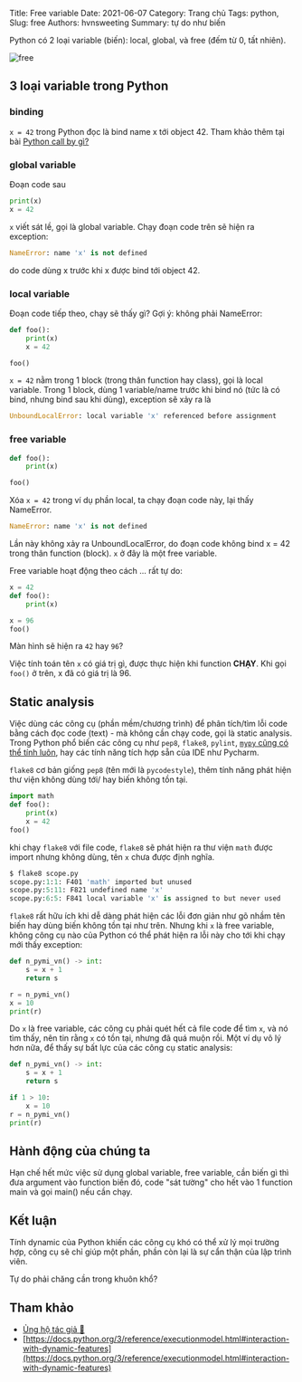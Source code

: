 Title: Free variable
Date: 2021-06-07
Category: Trang chủ
Tags: python,
Slug: free
Authors: hvnsweeting
Summary: tự do như biến

Python có 2 loại variable (biến): local, global, và free (đếm từ 0, tất nhiên).

![free](https://images.unsplash.com/photo-1546672117-f83291ce87a9?crop=entropy&cs=tinysrgb&fit=max&fm=jpg&ixid=MnwyMzI1MzN8MHwxfHJhbmRvbXx8fHx8fHx8fDE2MjMwNzQxNTI&ixlib=rb-1.2.1&q=80&w=600)

## 3 loại variable trong Python

### binding
`x = 42` trong Python đọc là bind name x tới object 42.
Tham khảo thêm tại bài [Python call by gì?](https://pymi.vn/blog/call-by/)

### global variable
Đoạn code sau

```py
print(x)
x = 42
```

`x` viết sát lề, gọi là global variable. Chạy đoạn code trên sẽ hiện ra
exception:

```py
NameError: name 'x' is not defined
```

do code dùng x trước khi x được bind tới object 42.

### local variable
Đoạn code tiếp theo, chạy sẽ thấy gì? Gợi ý: không phải NameError:

```py
def foo():
    print(x)
    x = 42

foo()
```

`x = 42` nằm trong 1 block (trong thân function hay class), gọi là local variable.
Trong 1 block, dùng 1 variable/name trước khi bind nó (tức là có bind, nhưng
bind sau khi dùng), exception sẽ xảy ra là

```py
UnboundLocalError: local variable 'x' referenced before assignment
```

### free variable
```py
def foo():
    print(x)

foo()
```
Xóa `x = 42` trong ví dụ phần local, ta chạy đoạn code này, lại thấy NameError.
```py
NameError: name 'x' is not defined
```

Lần này không xảy ra UnboundLocalError, do đoạn code không bind x = 42
trong thân function (block). `x` ở đây là một free variable.

Free variable hoạt động theo cách ... rất tự do:

```py
x = 42
def foo():
    print(x)

x = 96
foo()
```
Màn hình sẽ hiện ra `42` hay `96`?

Việc tính toán tên `x` có giá trị gì, được thực hiện khi function **CHẠY**.
Khi gọi `foo()` ở trên, x đã có giá trị là 96.


## Static analysis
Việc dùng các công cụ (phần mềm/chương trình) để phân tích/tìm lỗi code bằng
cách đọc code (text) - mà không cần chạy code, gọi là static analysis.
Trong Python phổ biến các công cụ như `pep8`, `flake8`, `pylint`, [`mypy` cũng
có thể tính luôn](https://pp.pymi.vn/article/mypy/), hay các tính năng
tích hợp sẵn của IDE như Pycharm.

`flake8` cơ bản giống `pep8` (tên mới là `pycodestyle`), thêm tính năng phát
hiện thư viện không dùng tới/ hay biến không tồn tại.

```py
import math
def foo():
    print(x)
    x = 42
foo()
```

khi chạy `flake8` với file code, `flake8` sẽ phát hiện ra thư viện
`math` được import nhưng không dùng, tên `x` chưa được định nghĩa.

```py
$ flake8 scope.py
scope.py:1:1: F401 'math' imported but unused
scope.py:5:11: F821 undefined name 'x'
scope.py:6:5: F841 local variable 'x' is assigned to but never used
```

`flake8` rất hữu ích khi dễ dàng phát hiện các lỗi đơn giản như gõ nhầm tên
biến hay dùng biến không tồn tại như trên.
Nhưng khi `x` là free variable, không công cụ nào của Python có thể phát hiện
ra lỗi này cho tới khi chạy mới thấy exception:

```py
def n_pymi_vn() -> int:
    s = x + 1
    return s

r = n_pymi_vn()
x = 10
print(r)
```

Do `x` là free variable, các công cụ phải quét hết cả file code để tìm `x`,
và nó tìm thấy, nên tin rằng `x` có tồn tại, nhưng đã quá muộn rồi.
Một ví dụ vô lý hơn nữa, để thấy sự bất lực của các công cụ static analysis:

```py
def n_pymi_vn() -> int:
    s = x + 1
    return s

if 1 > 10:
    x = 10
r = n_pymi_vn()
print(r)
```

## Hành động của chúng ta
Hạn chế hết mức việc sử dụng global variable, free variable, cần biến gì thì
đưa argument vào function biến đó, code "sát tường" cho hết vào 1 function
main và gọi main() nếu cần chạy.

## Kết luận
Tính dynamic của Python khiến các công cụ khó có thể xử lý mọi trường hợp,
công cụ sẽ chỉ giúp một phần, phần còn lại là sự cẩn thận của lập trình viên.

Tự do phải chăng cần trong khuôn khổ?

## Tham khảo
- [Ủng hộ tác giả 🍺](https://www.familug.org/p/ung-ho.html)
- [https://docs.python.org/3/reference/executionmodel.html#interaction-with-dynamic-features](https://docs.python.org/3/reference/executionmodel.html#interaction-with-dynamic-features)
